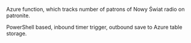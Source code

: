 Azure function, which tracks number of patrons of Nowy Świat radio on patronite.

PowerShell based, inbound timer trigger, outbound save to Azure table storage.
